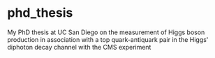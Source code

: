 # phd_thesis
My PhD thesis at UC San Diego on the measurement of Higgs boson production in association with a top quark-antiquark pair in the Higgs' diphoton decay channel with the CMS experiment
